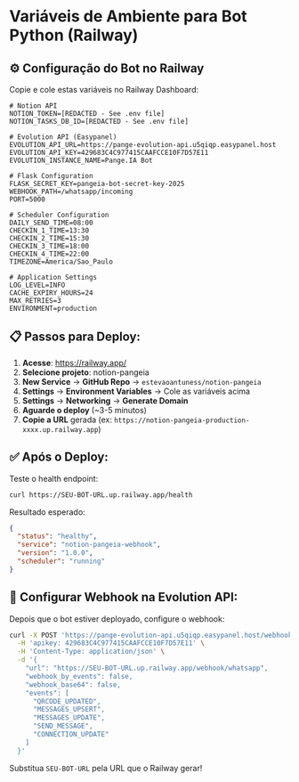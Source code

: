 # Variáveis de Ambiente para Bot Python (Railway)

## ⚙️ Configuração do Bot no Railway

Copie e cole estas variáveis no Railway Dashboard:

```env
# Notion API
NOTION_TOKEN=[REDACTED - See .env file]
NOTION_TASKS_DB_ID=[REDACTED - See .env file]

# Evolution API (Easypanel)
EVOLUTION_API_URL=https://pange-evolution-api.u5qiqp.easypanel.host
EVOLUTION_API_KEY=429683C4C977415CAAFCCE10F7D57E11
EVOLUTION_INSTANCE_NAME=Pange.IA Bot

# Flask Configuration
FLASK_SECRET_KEY=pangeia-bot-secret-key-2025
WEBHOOK_PATH=/whatsapp/incoming
PORT=5000

# Scheduler Configuration
DAILY_SEND_TIME=08:00
CHECKIN_1_TIME=13:30
CHECKIN_2_TIME=15:30
CHECKIN_3_TIME=18:00
CHECKIN_4_TIME=22:00
TIMEZONE=America/Sao_Paulo

# Application Settings
LOG_LEVEL=INFO
CACHE_EXPIRY_HOURS=24
MAX_RETRIES=3
ENVIRONMENT=production
```

## 📋 Passos para Deploy:

1. **Acesse**: https://railway.app/
2. **Selecione projeto**: notion-pangeia
3. **New Service** → **GitHub Repo** → `estevaoantuness/notion-pangeia`
4. **Settings** → **Environment Variables** → Cole as variáveis acima
5. **Settings** → **Networking** → **Generate Domain**
6. **Aguarde o deploy** (~3-5 minutos)
7. **Copie a URL** gerada (ex: `https://notion-pangeia-production-xxxx.up.railway.app`)

## ✅ Após o Deploy:

Teste o health endpoint:
```bash
curl https://SEU-BOT-URL.up.railway.app/health
```

Resultado esperado:
```json
{
  "status": "healthy",
  "service": "notion-pangeia-webhook",
  "version": "1.0.0",
  "scheduler": "running"
}
```

## 🔗 Configurar Webhook na Evolution API:

Depois que o bot estiver deployado, configure o webhook:

```bash
curl -X POST 'https://pange-evolution-api.u5qiqp.easypanel.host/webhook/set/Pange.IA%20Bot' \
  -H 'apikey: 429683C4C977415CAAFCCE10F7D57E11' \
  -H 'Content-Type: application/json' \
  -d '{
    "url": "https://SEU-BOT-URL.up.railway.app/webhook/whatsapp",
    "webhook_by_events": false,
    "webhook_base64": false,
    "events": [
      "QRCODE_UPDATED",
      "MESSAGES_UPSERT",
      "MESSAGES_UPDATE",
      "SEND_MESSAGE",
      "CONNECTION_UPDATE"
    ]
  }'
```

Substitua `SEU-BOT-URL` pela URL que o Railway gerar!
